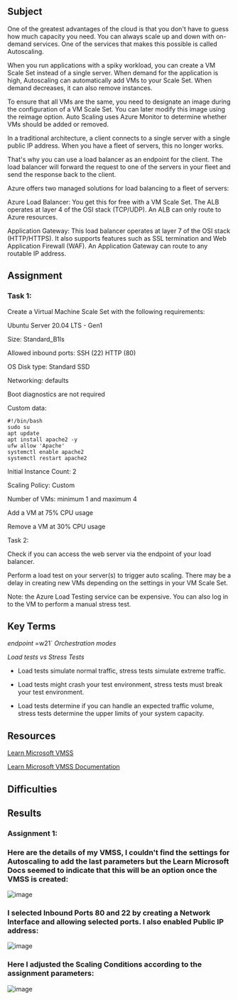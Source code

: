## Subject

One of the greatest advantages of the cloud is that you don't have to guess how much capacity you need. You can always scale up and down with on-demand services. One of the services that makes this possible is called Autoscaling.

When you run applications with a spiky workload, you can create a VM Scale Set instead of a single server. When demand for the application is high, Autoscaling can automatically add VMs to your Scale Set. When demand decreases, it can also remove instances.

To ensure that all VMs are the same, you need to designate an image during the configuration of a VM Scale Set. You can later modify this image using the reimage option. Auto Scaling uses Azure Monitor to determine whether VMs should be added or removed.

In a traditional architecture, a client connects to a single server with a single public IP address. When you have a fleet of servers, this no longer works. 

That's why you can use a load balancer as an endpoint for the client. The load balancer will forward the request to one of the servers in your fleet and send the response back to the client.

Azure offers two managed solutions for load balancing to a fleet of servers:

Azure Load Balancer: You get this for free with a VM Scale Set. The ALB operates at layer 4 of the OSI stack (TCP/UDP). An ALB can only route to Azure resources.

Application Gateway: This load balancer operates at layer 7 of the OSI stack (HTTP/HTTPS). It also supports features such as SSL termination and Web Application Firewall (WAF). An Application Gateway can route to any routable IP address.



## Assignment

###  Task 1:
Create a Virtual Machine Scale Set with the following requirements:

Ubuntu Server 20.04 LTS - Gen1

Size: Standard_B1ls

Allowed inbound ports:
SSH (22)
HTTP (80)

OS Disk type: Standard SSD

Networking: defaults

Boot diagnostics are not required

Custom data:

```
#!/bin/bash
sudo su
apt update
apt install apache2 -y
ufw allow 'Apache'
systemctl enable apache2
systemctl restart apache2
```

Initial Instance Count: 2

Scaling Policy: Custom

Number of VMs: minimum 1 and maximum 4

Add a VM at 75% CPU usage

Remove a VM at 30% CPU usage

 Task 2:
 
Check if you can access the web server via the endpoint of your load balancer.

Perform a load test on your server(s) to trigger auto scaling. There may be a delay in creating new VMs depending on the settings in your VM Scale Set. 

Note: the Azure Load Testing service can be expensive. You can also log in to the VM to perform a manual stress test.

##  Key Terms

*endpoint*
=w21`
*Orchestration modes*

*Load tests vs Stress Tests*

*  Load tests simulate normal traffic, stress tests simulate extreme traffic.

*  Load tests might crash your test environment, stress tests must break your test environment.

*  Load tests determine if you can handle an expected traffic volume, stress tests determine the upper limits of your system capacity.

##  Resources

[Learn Microsoft VMSS](https://azure.microsoft.com/en-us/products/virtual-machine-scale-sets/)

[Learn Microsoft VMSS Documentation](https://learn.microsoft.com/en-gb/azure/virtual-machine-scale-sets/)



##  Difficulties

##  Results

###  Assignment 1:

###  Here are the details of my VMSS, I couldn't find the settings for Autoscaling to add the last parameters but the Learn Microsoft Docs seemed to indicate that this will be an option once the VMSS is created:

![image](https://github.com/techgrounds/cloud-assignments-E28MS/assets/151161141/9a763601-df50-417a-97b1-dc9f09f1b334)


###  I selected Inbound Ports 80 and 22 by creating a Network Interface and allowing selected ports.  I also enabled Public IP address: 

![image](https://github.com/techgrounds/cloud-assignments-E28MS/assets/151161141/0f911d8a-bc86-406b-9b90-6ef5198ef4af)


###  Here I adjusted the Scaling Conditions according to the assignment parameters:

![image](https://github.com/techgrounds/cloud-assignments-E28MS/assets/151161141/c496e7e6-8712-4df9-942a-5b0ba980fd1b)


